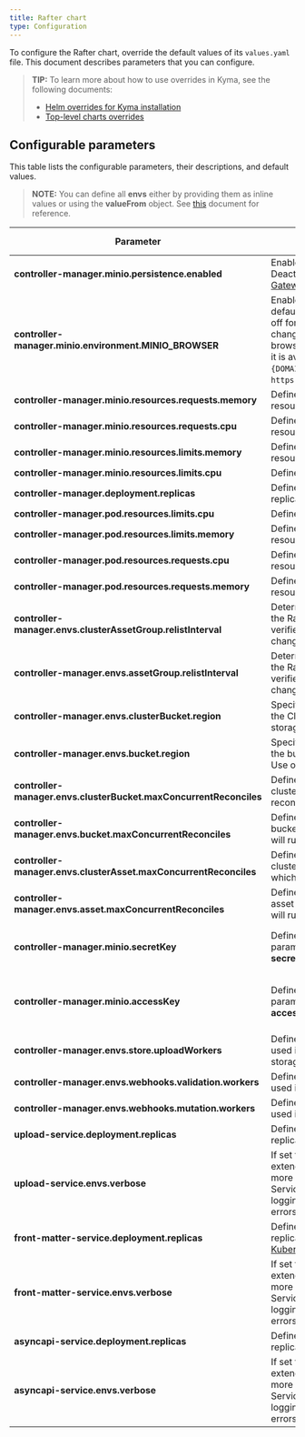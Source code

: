 ```yaml
---
title: Rafter chart
type: Configuration
---
```


To configure the Rafter chart, override the default values of its `values.yaml` file. This document describes parameters that you can configure.

>**TIP:** To learn more about how to use overrides in Kyma, see the following documents:
>* [Helm overrides for Kyma installation](/root/kyma/#configuration-helm-overrides-for-kyma-installation)
>* [Top-level charts overrides](/root/kyma/#configuration-helm-overrides-for-kyma-installation-top-level-charts-overrides)

## Configurable parameters

This table lists the configurable parameters, their descriptions, and default values.

>**NOTE:** You can define all **envs** either by providing them as inline values or using the **valueFrom** object. See [this](https://github.com/kyma-project/rafter/tree/master/charts/rafter-controller-manager#change-values-for-envs-parameters) document for reference.

| Parameter | Description | Default value |
|-----------|-------------|---------------|
| **controller-manager.minio.persistence.enabled** | Enables MinIO persistence. Deactivate it only if you use [Gateway mode](#tutorials-set-minio-to-gateway-mode). | `true` |
| **controller-manager.minio.environment.MINIO_BROWSER** | Enables browsing MinIO storage. By default, the MinIO browser is turned off for security reasons. You can change the value to `on` to use the browser. If you enable the browser, it is available at `https://storage.{DOMAIN}/minio/`, for example at `https://storage.kyma.local/minio/`. | `"off"` |
| **controller-manager.minio.resources.requests.memory** | Defines requests for memory resources. | `32Mi` |
| **controller-manager.minio.resources.requests.cpu** |  Defines requests for CPU resources. | `10m` |
| **controller-manager.minio.resources.limits.memory** |  Defines limits for memory resources. | `128Mi` |
| **controller-manager.minio.resources.limits.cpu** | Defines limits for CPU resources. | `100m` |
| **controller-manager.deployment.replicas** | Defines the number of service replicas. | `1` |
| **controller-manager.pod.resources.limits.cpu** |  Defines limits for CPU resources. | `150m` |
| **controller-manager.pod.resources.limits.memory** | Defines limits for memory resources. | `128Mi` |
| **controller-manager.pod.resources.requests.cpu** | Defines requests for CPU resources. | `10m` |
| **controller-manager.pod.resources.requests.memory** | Defines requests for memory resources. | `32Mi` |
| **controller-manager.envs.clusterAssetGroup.relistInterval** | Determines time intervals in which the Rafter Controller Manager verifies the ClusterAssetGroup for changes. | `5m` |
| **controller-manager.envs.assetGroup.relistInterval** | Determines time intervals in which the Rafter Controller Manager verifies the AssetGroup for changes. | `5m` |
| **controller-manager.envs.clusterBucket.region** | Specifies the regional location of the ClusterBucket in a given cloud storage. Use one of [these](https://github.com/kyma-project/kyma/blob/master/resources/cluster-essentials/templates/rafter.clusterbuckets.crd.yaml#L52) regions. | `us-east-1` |
| **controller-manager.envs.bucket.region** | Specifies the regional location of the bucket in a given cloud storage. Use one of [these](https://github.com/kyma-project/kyma/blob/master/resources/cluster-essentials/templates/rafter.buckets.crd.yaml#L52) regions. | `us-east-1` |
| **controller-manager.envs.clusterBucket.maxConcurrentReconciles** | Defines the maximum number of cluster bucket concurrent reconciles which will run. | `1` |
| **controller-manager.envs.bucket.maxConcurrentReconciles** | Defines the maximum number of bucket concurrent reconciles which will run. | `1` |
| **controller-manager.envs.clusterAsset.maxConcurrentReconciles** | Defines the maximum number of cluster asset concurrent reconciles which will run. | `1` |
| **controller-manager.envs.asset.maxConcurrentReconciles** | Defines the maximum number of asset concurrent reconciles which will run. | `1` |
| **controller-manager.minio.secretKey** | Defines the secret key. Add the parameter to set your own **secretkey** credentials. | By default, **secretKey** is automatically generated. |
| **controller-manager.minio.accessKey** | Defines the access key. Add the parameter to set your own **accesskey** credentials. | By default, **accessKey** is automatically generated. |
| **controller-manager.envs.store.uploadWorkers** | Defines the number of workers used in parallel to upload files to the storage bucket. | `10` |
| **controller-manager.envs.webhooks.validation.workers** | Defines the number of workers used in parallel to validate files. | `10` |
| **controller-manager.envs.webhooks.mutation.workers** | Defines the number of workers used in parallel to mutate files. | `10` |
| **upload-service.deployment.replicas** | Defines the number of service replicas. | `1` |
| **upload-service.envs.verbose** | If set to `true`, you enable the extended logging mode that records more information on AsyncAPI Service activities than the usual logging mode which registers only errors and warnings. | `true` |
| **front-matter-service.deployment.replicas** | Defines the number of service replicas. For more details, see the [Kubernetes documentation](https://kubernetes.io/docs/concepts/workloads/controllers/replicaset/).| `1` |
| **front-matter-service.envs.verbose** |  If set to `true`, you enable the extended logging mode that records more information on Front Matter Service activities than the usual logging mode which registers only errors and warnings. | `true` |
| **asyncapi-service.deployment.replicas** | Defines the number of service replicas. | `1` |
| **asyncapi-service.envs.verbose** |  If set to `true`, you enable the extended logging mode that records more information on AsyncAPI Service activities than the usual logging mode which registers only errors and warnings. | `true` |
